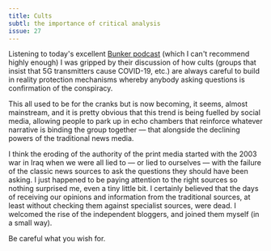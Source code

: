 ```yaml
---
title: Cults
subtl: the importance of critical analysis
issue: 27
---
```


Listening to today's excellent [Bunker
podcast](https://play.acast.com/s/the-bunker/16a84583-f109-475b-be46-1500d3e36223)
(which I can't recommend highly enough) I was gripped by their discussion of how
cults (groups that insist that 5G transmitters cause COVID-19, etc.) are always
careful to build in reality protection mechanisms whereby anybody asking
questions is confirmation of the conspiracy.

This all used to be for the cranks but is now becoming, it seems, almost
mainstream, and it is pretty obvious that this trend is being fuelled by social
media, allowing people to park up in echo chambers that reinforce whatever
narrative is binding the group together &mdash; that alongside the declining
powers of the traditional news media.

I think the eroding of the authority of the print media started with the 2003
war in Iraq when we were all lied to &mdash; or lied to ourselves &mdash; with
the failure of the classic news sources to ask the questions they should have
been asking. I just happened to be paying attention to the right sources so
nothing surprised me, even a tiny little bit. I certainly believed that the days
of receiving our opinions and information from the traditional sources, at least
without checking them against specialist sources, were dead. I welcomed the rise
of the independent bloggers, and joined them myself (in a small way).

Be careful what you wish for.
